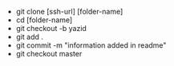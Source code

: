 * git clone [ssh-url] [folder-name]
* cd [folder-name]
* git checkout -b yazid
* git add .
* git commit -m "information added in readme"
* git checkout master